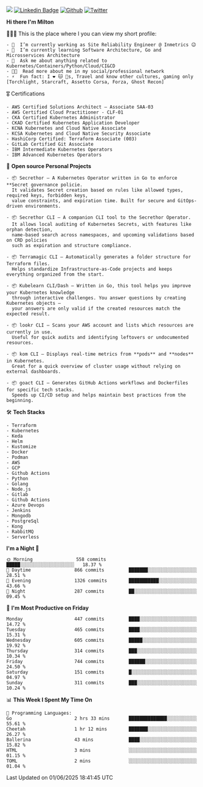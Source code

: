![](https://komarev.com/ghpvc/?username=miltlima&color=blueviolet) [![Linkedin Badge](https://img.shields.io/badge/-LinkedIn-blue?style=flat-square&logo=Linkedin&logoColor=white&link=https://www.linkedin.com/in/miltonlimaj/)](https://www.linkedin.com/in/miltonlimaj/) [![Github](https://img.shields.io/github/followers/miltlima?style=social)](https://github.com/miltlima?tab=followers) [![Twitter](https://img.shields.io/twitter/follow/milt_lima?style=social)](https://twitter.com/milt_lima)
 


     
**Hi there I'm Milton**

👨🏽‍💻 This is the place where I you can view my short profile:
```text
- 🔭  I’m currently working as Site Reliability Engineer @ Inmetrics 😉
- 🌱  I’m currently learning Software Architecture, Go and Microsservices Architecture
- 💬  Ask me about anything related to Kubernetes/Containers/Python/Cloud/CI&CD
- 👨‍💻  Read more about me in my social/professional network
- ⚡  Fun fact: I ❤️ 🐱 🐶s, Travel and know other cultures, gaming only [Torchlight, Starcraft, Assetto Corsa, Forza, Ghost Recon]
```
🎖 Certifications
```text
- AWS Certified Solutions Architect – Associate SAA-03
- AWS Certified Cloud Practitioner - CLF-01
- CKA Certified Kubernetes Administrator
- CKAD Certified Kubernetes Application Developer
- KCNA Kubernetes and Cloud Native Associate
- KCSA Kubernetes and Cloud Native Security Associate
- HashiCorp Certified: Terraform Associate (003)
- GitLab Certified Git Associate
- IBM Intermediate Kubernetes Operators
- IBM Advanced Kubernetes Operators
```
📐 **Open source Personal Projects**

```text
- 📦 Secrethor – A Kubernetes Operator written in Go to enforce **Secret governance policie.  
  It validates Secret creation based on rules like allowed types, required keys, forbidden keys,  
  value constraints, and expiration time. Built for secure and GitOps-driven environments.

- 📦 Secrethor CLI – A companion CLI tool to the Secrethor Operator.  
  It allows local auditing of Kubernetes Secrets, with features like orphan detection,  
  name-based search across namespaces, and upcoming validations based on CRD policies  
  such as expiration and structure compliance.

- 📦 Terramagic CLI – Automatically generates a folder structure for Terraform files.  
  Helps standardize Infrastructure-as-Code projects and keeps everything organized from the start.

- 📦 Kubelearn CLI/Dash – Written in Go, this tool helps you improve your Kubernetes knowledge  
  through interactive challenges. You answer questions by creating Kubernetes objects —  
  your answers are only valid if the created resources match the expected result.

- 📦 lookr CLI – Scans your AWS account and lists which resources are currently in use.  
  Useful for quick audits and identifying leftovers or undocumented resources.

- 📦 kom CLI – Displays real-time metrics from **pods** and **nodes** in Kubernetes.  
  Great for a quick overview of cluster usage without relying on external dashboards.

- 📦 goact CLI – Generates GitHub Actions workflows and Dockerfiles for specific tech stacks.  
  Speeds up CI/CD setup and helps maintain best practices from the beginning.
```
🛠 **Tech Stacks**

```text
- Terraform
- Kubernetes
- Keda
- Helm
- Kustomize
- Docker
- Podman
- AWS
- GCP
- Github Actions
- Python
- Golang
- Node.js
- Gitlab
- Github Actions
- Azure Devops
- Jenkins
- Mongodb
- PostgreSql
- Kong
- RabbitMQ
- Serverless
```         

<!--START_SECTION:waka-->
**I'm a Night 🦉** 

```text
🌞 Morning                558 commits         █████░░░░░░░░░░░░░░░░░░░░   18.37 % 
🌆 Daytime                866 commits         ███████░░░░░░░░░░░░░░░░░░   28.51 % 
🌃 Evening                1326 commits        ███████████░░░░░░░░░░░░░░   43.66 % 
🌙 Night                  287 commits         ██░░░░░░░░░░░░░░░░░░░░░░░   09.45 % 
```
📅 **I'm Most Productive on Friday** 

```text
Monday                   447 commits         ████░░░░░░░░░░░░░░░░░░░░░   14.72 % 
Tuesday                  465 commits         ████░░░░░░░░░░░░░░░░░░░░░   15.31 % 
Wednesday                605 commits         █████░░░░░░░░░░░░░░░░░░░░   19.92 % 
Thursday                 314 commits         ███░░░░░░░░░░░░░░░░░░░░░░   10.34 % 
Friday                   744 commits         ██████░░░░░░░░░░░░░░░░░░░   24.50 % 
Saturday                 151 commits         █░░░░░░░░░░░░░░░░░░░░░░░░   04.97 % 
Sunday                   311 commits         ███░░░░░░░░░░░░░░░░░░░░░░   10.24 % 
```


📊 **This Week I Spent My Time On** 

```text
💬 Programming Languages: 
Go                       2 hrs 33 mins       ██████████████░░░░░░░░░░░   55.61 % 
Cheetah                  1 hr 12 mins        ███████░░░░░░░░░░░░░░░░░░   26.27 % 
Ballerina                43 mins             ████░░░░░░░░░░░░░░░░░░░░░   15.82 % 
HTML                     3 mins              ░░░░░░░░░░░░░░░░░░░░░░░░░   01.15 % 
TOML                     2 mins              ░░░░░░░░░░░░░░░░░░░░░░░░░   01.04 % 
```


 Last Updated on 01/06/2025 18:41:45 UTC
<!--END_SECTION:waka-->
